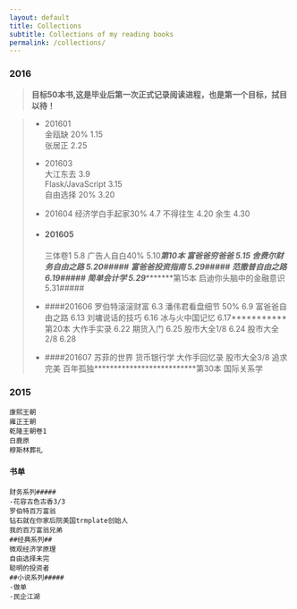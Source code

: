 ```yaml
---
layout: default
title: Collections
subtitle: Collections of my reading books
permalink: /collections/
---
```


### 2016   
> **目标50本书,这是毕业后第一次正式记录阅读进程，也是第一个目标，拭目以待！**

> - 201601  
>    金瓯缺     20%     1.15  
>    张居正             2.25  
> - 201603  
>    大江东去           3.9  
>    Flask/JavaScript   3.15  
>    自由选择 20%       3.20  
> - 201604
>    经济学白手起家30%      4.7
>    不得往生               4.20
>    余生                   4.30
>    
> -  #### 201605
>    三体卷1                5.8 
>    广告人自白40%          5.10*********第10本
>    富爸爸穷爸爸           5.15
>    舍费尔财务自由之路     5.20#####
>    富爸爸投资指南         5.29#####
>    范撒普自由之路         6.19#####
>    简单会计学             5.29****************第15本
>    启迪你头脑中的金融意识 5.31#####
>    
> -  ####201606
>    罗伯特滚滚财富        6.3
>    潘伟君看盘细节 50%    6.9
>    富爸爸自由之路        6.13
>    刘墉说话的技巧        6.16
>    冰与火中国记忆        6.17***********第20本
>    大作手实录            6.22
>    期货入门              6.25
>    股市大全1/8           6.24
>    股市大全2/8           6.28
>    
> -  ####201607
>    苏菲的世界
>    货币银行学
>    大作手回忆录
>    股市大全3/8 
>    追求完美
>    百年孤独**************************第30本
>    国际关系学

### 2015  

    康熙王朝
    雍正王朝
    乾隆王朝卷1
    白鹿原
    穆斯林葬礼


#### 书单
    财务系列#####
    -花容古色古香3/3
    罗伯特百万富翁
    钻石就在你家后院美国trmplate创始人
    我的百万富翁兄弟
    ##经典系列##
    微观经济学原理
    自由选择未完
    聪明的投资者
    ##小说系列#####
    -做单
    -民企江湖

